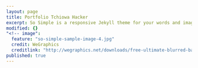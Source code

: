 ```yaml
---
layout: page
title: Portfolio Tchiowa Hacker
excerpt: So Simple is a responsive Jekyll theme for your words and images.
modified: {}
"<!-- image": 
  feature: "so-simple-sample-image-4.jpg"
  credit: WeGraphics
  creditlink: "http://wegraphics.net/downloads/free-ultimate-blurred-background-pack/ -->"
published: true
---
```


